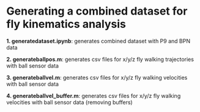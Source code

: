 # Generating a combined dataset for fly kinematics analysis

**1. generatedataset.ipynb**: generates combined dataset with P9 and BPN data

**2. generateballpos.m**: generates csv files for x/y/z fly walking trajectories with ball sensor data

**3. generateballvel.m**: generates csv files for x/y/z fly walking velocities with ball sensor data

**4. generateballvel_buffer.m**: generates csv files for x/y/z fly walking velocities with ball sensor data (removing buffers)
